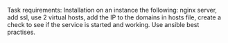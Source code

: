 Task requirements:
Installаtion on an instance the following: nginx server, add ssl, use 2 virtual hosts, add the IP to the domains in hosts file, create a check to see if the service is started and working. 
Use ansible best practises.
